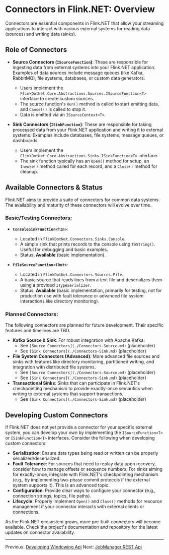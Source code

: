 # Connectors in Flink.NET: Overview

Connectors are essential components in Flink.NET that allow your streaming applications to interact with various external systems for reading data (sources) and writing data (sinks).

## Role of Connectors

*   **Source Connectors (`ISourceFunction`)**: These are responsible for ingesting data from external systems into your Flink.NET application. Examples of data sources include message queues (like Kafka, RabbitMQ), file systems, databases, or custom data generators.
    *   Users implement the `FlinkDotNet.Core.Abstractions.Sources.ISourceFunction<T>` interface to create custom sources.
    *   The source function's `Run()` method is called to start emitting data, and `Cancel()` is called to stop it.
    *   Data is emitted via an `ISourceContext<T>`.

*   **Sink Connectors (`ISinkFunction`)**: These are responsible for taking processed data from your Flink.NET application and writing it to external systems. Examples include databases, file systems, message queues, or dashboards.
    *   Users implement the `FlinkDotNet.Core.Abstractions.Sinks.ISinkFunction<T>` interface.
    *   The sink function typically has an `Open()` method for setup, an `Invoke()` method called for each record, and a `Close()` method for cleanup.

## Available Connectors & Status

Flink.NET aims to provide a suite of connectors for common data systems. The availability and maturity of these connectors will evolve over time.

### Basic/Testing Connectors:

*   **`ConsoleSinkFunction<TIn>`**:
    *   Located in `FlinkDotNet.Connectors.Sinks.Console`.
    *   A simple sink that prints records to the console using `ToString()`. Useful for debugging and basic examples.
    *   Status: **Available** (basic implementation).

*   **`FileSourceFunction<TOut>`**:
    *   Located in `FlinkDotNet.Connectors.Sources.File`.
    *   A basic source that reads lines from a text file and deserializes them using a provided `ITypeSerializer`.
    *   Status: **Available** (basic implementation, primarily for testing, not for production use with fault tolerance or advanced file system interactions like directory monitoring).

### Planned Connectors:

The following connectors are planned for future development. Their specific features and timelines are TBD.

*   **Kafka Source & Sink**: For robust integration with Apache Kafka.
    *   See `[Source Connectors](./Connectors-Source.md)` (placeholder)
    *   See `[Sink Connectors](./Connectors-Sink.md)` (placeholder)
*   **File System Connectors (Advanced)**: More advanced file sources and sinks with features like directory monitoring, partitioned writing, and integration with distributed file systems.
    *   See `[Source Connectors](./Connectors-Source.md)` (placeholder)
    *   See `[Sink Connectors](./Connectors-Sink.md)` (placeholder)
*   **Transactional Sinks**: Sinks that can participate in Flink.NET's checkpointing mechanism to provide exactly-once semantics when writing to external systems that support transactions.
    *   See `[Sink Connectors](./Connectors-Sink.md)` (placeholder)

## Developing Custom Connectors

If Flink.NET does not yet provide a connector for your specific external system, you can develop your own by implementing the `ISourceFunction<T>` or `ISinkFunction<T>` interfaces. Consider the following when developing custom connectors:

*   **Serialization**: Ensure data types being read or written can be properly serialized/deserialized.
*   **Fault Tolerance**: For sources that need to replay data upon recovery, consider how to manage offsets or sequence numbers. For sinks aiming for exactly-once, integrate with Flink.NET's checkpointing mechanism (e.g., by implementing two-phase commit protocols if the external system supports it). This is an advanced topic.
*   **Configuration**: Provide clear ways to configure your connector (e.g., connection strings, topics, file paths).
*   **Lifecycle**: Properly implement `Open()` and `Close()` methods for resource management if your connector interacts with external clients or connections.

As the Flink.NET ecosystem grows, more pre-built connectors will become available. Check the project's documentation and repository for the latest updates on connector availability.

---
Previous: [Developing Windowing Api](./Developing-Windowing-Api.md)
Next: [JobManager REST Api](./JobManager-Rest-Api.md)
